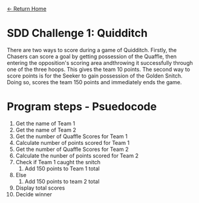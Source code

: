 [<- Return Home](/index.md)
# SDD Challenge 1: Quidditch  

There are two ways to score during a game of Quidditch. Firstly, the Chasers can score a goal by getting possession of the Quaffle, then entering the opposition's scoring area andthrowing it successfully through one of the three hoops. This gives the team 10 points.
The second way to score points is for the Seeker to gain possession of the Golden Snitch. Doing so, scores the team 150 points and immediately ends the game.

# Program steps - Psuedocode

1. Get the name of Team 1
2. Get the name of Team 2
3. Get the number of Quaffle Scores for Team 1
4. Calculate number of points scored for Team 1
5. Get the number of Quaffle Scores for Team 2
6. Calculate the nunber of points scored for Team 2
7. Check if Team 1 caught the snitch
   1. Add 150 points to Team 1 total
8. Else
   1. Add 150 points to team 2 total
9. Display total scores
10. Decide winner